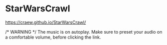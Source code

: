 # StarWarsCrawl
https://craew.github.io/StarWarsCrawl/

/* WARNING */
The music is on autoplay. Make sure to preset your audio on a comfortable volume, before clicking the link.
